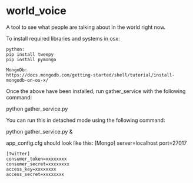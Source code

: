 # world_voice
A tool to see what people are talking about in the world right now.


To install required libraries and systems in osx:

    python:
    pip install tweepy
    pip install pymongo

    MongoDb:
    https://docs.mongodb.com/getting-started/shell/tutorial/install-mongodb-on-os-x/


Once the above have been installed, run gather_service with the following command:

python gather_service.py

You can run this in detached mode using the following command:

python gather_service.py &

app_config.cfg should look like this:
    [Mongo]
    server=localhost
    port=27017

    [Twitter]
    consumer_token=xxxxxxxx
    consumer_secret=xxxxxxxx
    access_key=xxxxxxxx
    access_secret=xxxxxxxx